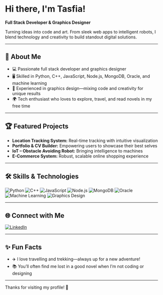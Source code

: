 # Hi there, I'm Tasfia! 
**Full Stack Developer & Graphics Designer**

Turning ideas into code and art. From sleek web apps to intelligent robots, I blend technology and creativity to build standout digital solutions.

---

## 🚀 About Me

- 💻 Passionate full stack developer and graphics designer
- 🖥️ Skilled in Python, C++, JavaScript, Node.js, MongoDB, Oracle, and machine learning
- 🎨 Experienced in graphics design—mixing code and creativity for unique results
- 🌍 Tech enthusiast who loves to explore, travel, and read novels in my free time

---

## 🏆 Featured Projects

- **Location Tracking System:** Real-time tracking with intuitive visualization
- **Portfolio & CV Builder:** Empowering users to showcase their best selves
- **IoT – Obstacle Avoiding Robot:** Bringing intelligence to machines
- **E-Commerce System:** Robust, scalable online shopping experience

---

## 🛠️ Skills & Technologies

![Python](https://img.shields.io/badge/-Python-3776AB?logo=python&logoColor=fff)
![C++](https://img.shields.io/badge/-C++-00599C?logo=c%2b%2b&logoColor=fff)
![JavaScript](https://img.shields.io/badge/-JavaScript-F7DF1E?logo=javascript&logoColor=222)
![Node.js](https://img.shields.io/badge/-Node.js-339933?logo=node.js&logoColor=fff)
![MongoDB](https://img.shields.io/badge/-MongoDB-47A248?logo=mongodb&logoColor=fff)
![Oracle](https://img.shields.io/badge/-Oracle-F80000?logo=oracle&logoColor=fff)
![Machine Learning](https://img.shields.io/badge/-Machine%20Learning-FF6F00?logo=google&logoColor=fff)
![Graphics Design](https://img.shields.io/badge/-Graphics%20Design-E34F26?logo=adobe&logoColor=fff)

---

## 🌐 Connect with Me

[![LinkedIn](https://img.shields.io/badge/-LinkedIn-0077B5?logo=linkedin&logoColor=fff)](https://www.linkedin.com/in/tasfia-islam-15a876219)

---

## ✨ Fun Facts

- ✈️ I love travelling and trekking—always up for a new adventure!
- 📚 You’ll often find me lost in a good novel when I’m not coding or designing

---

Thanks for visiting my profile! 🚀
